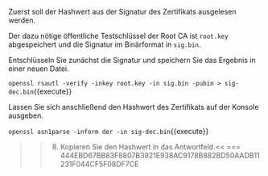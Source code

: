 Zuerst soll der Hashwert aus der Signatur des Zertifikats ausgelesen werden.

Der dazu nötige öffentliche Testschlüssel der Root CA ist `root.key` abgespeichert und die Signatur im Binärformat in `sig.bin`.

Entschlüsseln Sie zunächst die Signatur und speichern Sie das Ergebnis in einer neuen Datei.

`openssl rsautl -verify -inkey root.key -in sig.bin -pubin > sig-dec.bin`{{execute}}

Lassen Sie sich anschließend den Hashwert des Zertifikats auf der Konsole ausgeben.

`openssl asn1parse -inform der -in sig-dec.bin`{{execute}}

>>8) Kopieren Sie den Hashwert in das Antwortfeld.<<
=== 444EBD67BB83F8807B3921E938AC9178B882BD50AADB11231F044CF5F08DF7CE
